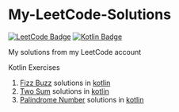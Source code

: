 # My-LeetCode-Solutions
[![LeetCode Badge](https://img.shields.io/badge/LeetCode-black?style=flat-square&logo=LeetCode)](https://leetcode.com/)
[![Kotlin Badge](https://img.shields.io/badge/Kotlin-black?style=flat-square&logo=Kotlin)](https://kotlinlang.org)

My solutions from my LeetCode account
<p>Kotlin Exercises</p>

1. [Fizz Buzz](https://leetcode.com/problems/fizz-buzz/ "412. Fizz Buzz") solutions in [kotlin](https://github.com/MechaArms/My-LeetCode-Solutions/blob/main/Fizz%20Buzz.kt)
2. [Two Sum](https://leetcode.com/problems/two-sum/ "1. Two Sum") solutions in [kotlin](https://github.com/MechaArms/My-LeetCode-Solutions/blob/main/Two%20Sum.kt)
3. [Palindrome Number](https://leetcode.com/problems/palindrome-number/ "2. Palindrome Number") solutions in [kotlin](https://github.com/MechaArms/My-LeetCode-Solutions/blob/main/Palindrome%20Number.kt)
